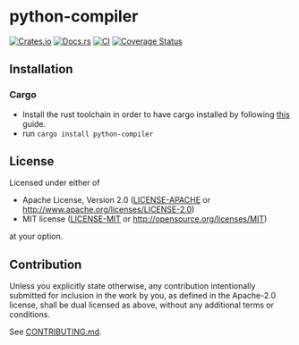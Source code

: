 # python-compiler

[![Crates.io](https://img.shields.io/crates/v/python-compiler.svg)](https://crates.io/crates/python-compiler)
[![Docs.rs](https://docs.rs/python-compiler/badge.svg)](https://docs.rs/python-compiler)
[![CI](https://github.com/gideongrinberg/python-compiler/workflows/Continuous%20Integration/badge.svg)](https://github.com/gideongrinberg/python-compiler/actions)
[![Coverage Status](https://coveralls.io/repos/github/gideongrinberg/python-compiler/badge.svg?branch=main)](https://coveralls.io/github/gideongrinberg/python-compiler?branch=main)

## Installation

### Cargo

* Install the rust toolchain in order to have cargo installed by following
  [this](https://www.rust-lang.org/tools/install) guide.
* run `cargo install python-compiler`

## License

Licensed under either of

 * Apache License, Version 2.0
   ([LICENSE-APACHE](LICENSE-APACHE) or http://www.apache.org/licenses/LICENSE-2.0)
 * MIT license
   ([LICENSE-MIT](LICENSE-MIT) or http://opensource.org/licenses/MIT)

at your option.

## Contribution

Unless you explicitly state otherwise, any contribution intentionally submitted
for inclusion in the work by you, as defined in the Apache-2.0 license, shall be
dual licensed as above, without any additional terms or conditions.

See [CONTRIBUTING.md](CONTRIBUTING.md).
